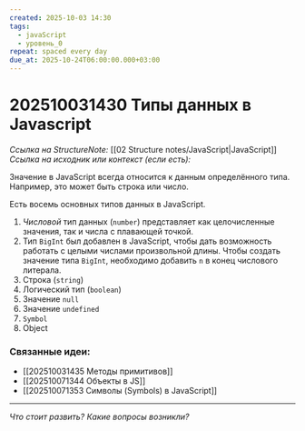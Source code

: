 ```yaml
---
created: 2025-10-03 14:30
tags:
  - javaScript
  - уровень_0
repeat: spaced every day
due_at: 2025-10-24T06:00:00.000+03:00
---
```

# 202510031430 Типы данных в Javascript

*Ссылка на StructureNote:* [[02 Structure notes/JavaScript|JavaScript]]
*Ссылка на исходник или контекст (если есть):*

Значение в JavaScript всегда относится к данным определённого типа. Например, это может быть строка или число.

Есть восемь основных типов данных в JavaScript.

1) _Числовой_ тип данных (`number`) представляет как целочисленные значения, так и числа с плавающей точкой.
2) Тип `BigInt` был добавлен в JavaScript, чтобы дать возможность работать с целыми числами произвольной длины. Чтобы создать значение типа `BigInt`, необходимо добавить `n` в конец числового литерала.
3) Строка (`string`)
4) Логический тип (`boolean`)
5) Значение `null`
6) Значение `undefined`
7) `Symbol`
8) Object

### Связанные идеи:

* [[202510031435 Методы примитивов]]
* [[202510071344 Объекты в JS]]
* [[202510071353 Символы (Symbols) в JavaScript]]

---

*Что стоит развить? Какие вопросы возникли?*
